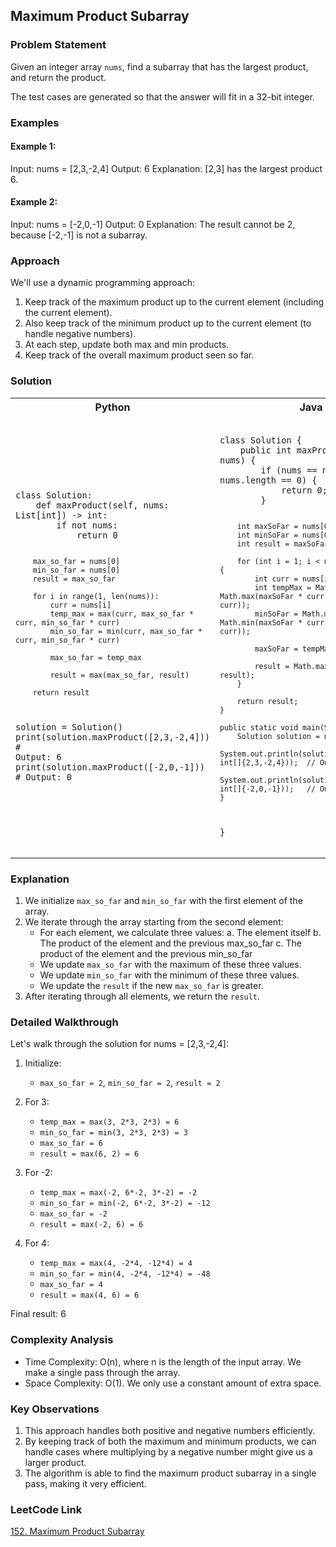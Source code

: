 ## Maximum Product Subarray

### Problem Statement

Given an integer array `nums`, find a subarray that has the largest product, and return the product.

The test cases are generated so that the answer will fit in a 32-bit integer.

### Examples

#### Example 1:

Input: nums = [2,3,-2,4]
Output: 6
Explanation: [2,3] has the largest product 6.

#### Example 2:

Input: nums = [-2,0,-1]
Output: 0
Explanation: The result cannot be 2, because [-2,-1] is not a subarray.

### Approach

We'll use a dynamic programming approach:
1. Keep track of the maximum product up to the current element (including the current element).
2. Also keep track of the minimum product up to the current element (to handle negative numbers).
3. At each step, update both max and min products.
4. Keep track of the overall maximum product seen so far.

### Solution
<table>
<tr>
<th>Python</th>
<th>Java</th>
</tr>
<tr>
<td>
<pre><code class="python">
class Solution:
    def maxProduct(self, nums: List[int]) -> int:
        if not nums:
            return 0

        max_so_far = nums[0]
        min_so_far = nums[0]
        result = max_so_far
        
        for i in range(1, len(nums)):
            curr = nums[i]
            temp_max = max(curr, max_so_far * curr, min_so_far * curr)
            min_so_far = min(curr, max_so_far * curr, min_so_far * curr)
            
            max_so_far = temp_max
            
            result = max(max_so_far, result)
        
        return result

solution = Solution()
print(solution.maxProduct([2,3,-2,4]))  # Output: 6
print(solution.maxProduct([-2,0,-1]))   # Output: 0
</code></pre>
</td>
<td>
<pre><code class="java">
class Solution {
    public int maxProduct(int[] nums) {
        if (nums == null || nums.length == 0) {
            return 0;
        }

        int maxSoFar = nums[0];
        int minSoFar = nums[0];
        int result = maxSoFar;
        
        for (int i = 1; i < nums.length; i++) {
            int curr = nums[i];
            int tempMax = Math.max(curr, Math.max(maxSoFar * curr, minSoFar * curr));
            minSoFar = Math.min(curr, Math.min(maxSoFar * curr, minSoFar * curr));
            
            maxSoFar = tempMax;
            
            result = Math.max(maxSoFar, result);
        }
        
        return result;
    }

    public static void main(String[] args) {
        Solution solution = new Solution();
        System.out.println(solution.maxProduct(new int[]{2,3,-2,4}));  // Output: 6
        System.out.println(solution.maxProduct(new int[]{-2,0,-1}));   // Output: 0
    }
}
</code></pre>
</td>
</tr>
</table>

### Explanation

1. We initialize `max_so_far` and `min_so_far` with the first element of the array.
2. We iterate through the array starting from the second element:
    - For each element, we calculate three values:
      a. The element itself
      b. The product of the element and the previous max_so_far
      c. The product of the element and the previous min_so_far
    - We update `max_so_far` with the maximum of these three values.
    - We update `min_so_far` with the minimum of these three values.
    - We update the `result` if the new `max_so_far` is greater.
3. After iterating through all elements, we return the `result`.

### Detailed Walkthrough

Let's walk through the solution for nums = [2,3,-2,4]:

1. Initialize:
    - `max_so_far = 2`, `min_so_far = 2`, `result = 2`

2. For 3:
    - `temp_max = max(3, 2*3, 2*3) = 6`
    - `min_so_far = min(3, 2*3, 2*3) = 3`
    - `max_so_far = 6`
    - `result = max(6, 2) = 6`

3. For -2:
    - `temp_max = max(-2, 6*-2, 3*-2) = -2`
    - `min_so_far = min(-2, 6*-2, 3*-2) = -12`
    - `max_so_far = -2`
    - `result = max(-2, 6) = 6`

4. For 4:
    - `temp_max = max(4, -2*4, -12*4) = 4`
    - `min_so_far = min(4, -2*4, -12*4) = -48`
    - `max_so_far = 4`
    - `result = max(4, 6) = 6`

Final result: 6

### Complexity Analysis

- Time Complexity: O(n), where n is the length of the input array. We make a single pass through the array.
- Space Complexity: O(1). We only use a constant amount of extra space.

### Key Observations

1. This approach handles both positive and negative numbers efficiently.
2. By keeping track of both the maximum and minimum products, we can handle cases where multiplying by a negative number might give us a larger product.
3. The algorithm is able to find the maximum product subarray in a single pass, making it very efficient.

### LeetCode Link

[152. Maximum Product Subarray](https://leetcode.com/problems/maximum-product-subarray/)